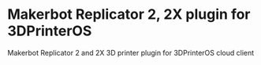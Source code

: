 # Makerbot Replicator 2, 2X plugin for 3DPrinterOS
Makerbot Replicator 2 and 2X 3D printer plugin for 3DPrinterOS cloud client
